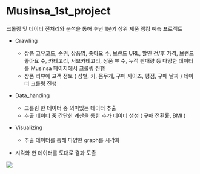 # Musinsa_1st_project
크롤링 및 데이터 전처리와 분석을 통해 후년 1분기 상위 제품 랭킹 예측 프로젝트

- Crawling
  - 상품 고유코드, 순위, 상품명, 좋아요 수, 브랜드 URL, 할인 전/후 가격, 브랜드 좋아요 수, 카테고리, 서브카테고리, 상품 뷰 수, 누적 판매량 등 다양한 데이터를 Musinsa 페이지에서 크롤링 진행
  - 상품 리뷰에 고객 정보 ( 성별, 키, 몸무게, 구매 사이즈, 평점, 구매 날짜 ) 데이터 크롤링 진행

- Data_handing
  - 크롤링 한 데이터 중 의미있는 데이터 추출
  - 추출 데이터 중 간단한 계산을 통한 추가 데이터 생성 ( 구매 전환률, BMI )
  
- Visualizing
  - 추출 데이터를 통해 다양한 graph를 시각화
  
- 시각화 한 데이터를 토대로 결과 도출
<img wight="80%" src="https://user-images.githubusercontent.com/95558633/205133780-07bb24f4-d772-4333-b83f-3b0a3342d87b.png"/>
